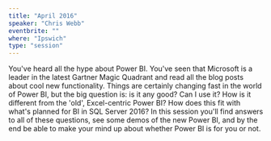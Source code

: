 ```yaml
---
title: "April 2016"
speaker: "Chris Webb"
eventbrite: ""
where: "Ipswich"
type: "session"
---
```


You've heard all the hype about Power BI. You've seen that Microsoft is a leader in the latest Gartner Magic Quadrant and read all the blog posts about cool new functionality. Things are certainly changing fast in the world of Power BI, but the big question is: is it any good? Can I use it? How is it different from the 'old', Excel-centric Power BI? How does this fit with what's planned for BI in SQL Server 2016? In this session you'll find answers to all of these questions, see some demos of the new Power BI, and by the end be able to make your mind up about whether Power BI is for you or not.